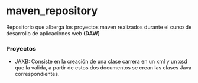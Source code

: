 # maven_repository

Repositorio que alberga los proyectos maven realizados durante el curso de desarrollo de aplicaciones web __(DAW)__

### Proyectos

* JAXB:
Consiste en la creación de una clase carrera en un xml y un xsd que la valida, a partir de estos dos documentos se crean las clases Java correspondientes.
